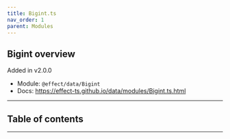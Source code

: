 ```yaml
---
title: Bigint.ts
nav_order: 1
parent: Modules
---
```


## Bigint overview

Added in v2.0.0

- Module: `@effect/data/Bigint`
- Docs: https://effect-ts.github.io/data/modules/Bigint.ts.html

---

<h2 class="text-delta">Table of contents</h2>

---
